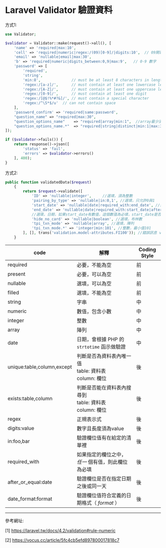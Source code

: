# Laravel Validator 驗證資料

方式1:

```php
use Validator;

$validator = Validator::make(request()->all(), [
    'name' => 'required|max:10',
    'cell' => 'required|numeric|regex:/(09)[0-9]/|digits:10',  // 09開頭, 0-9數字, 一定要剛好10個數字
    'email' => 'nullable|email|max:30',
    'b' => 'required|numeric|digits_between:0,9|max:9',   // 0-9 數字
    'password' => [
        'required',
        'string',
        'min:8',              // must be at least 8 characters in length
        'regex:/[a-z]/',      // must contain at least one lowercase letter
        'regex:/[A-Z]/',      // must contain at least one uppercase letter
        'regex:/[0-9]/',      // must contain at least one digit
        'regex:/[@$!%*#?&]/', // must contain a special character
        'regex:/^\S*$/u'  // can not contain space
    ],
    'password_confirm' => 'required|same:password',
    "question_name" => "required|max:30",
    "question_options_name"    => "required|array|min:1",  //array最少須包含一個element
    "question_options_name.*"  => "required|string|distinct|min:1|max:30",   //array中的字串必須是distinct, 且最少一個字, 最多30個字
]);

if ($validator->fails()) {
    return response()->json([
        'status' => 'fail',
        'errors' => $validator->errors()
    ], 400);
}
```

方式2:

```php
public function validatedData($request)
    {
        return $request->validate([
            'ID' => 'nullable|integer',		//選填，須為整數
            'pairing_by_type' => 'nullable|in:0,1',	//選填，只允許0與1
            'start_date' => 'nullable|date|required_with:end_date', //選填，日期，如果end_date有數值，這個數值為必填
            'end_date' => 'nullable|date|required_with:start_date|after_or_equal:start_date', 
            //選填，日期，如果start_date有數值，這個數值為必填，start_date是否在指定日期之後或同一天
            'hide_no_card' => 'nullable|boolean', //選填，布林數
            'tpi_txn_mode' => 'nullable|array', //選填，陣列
            'tpi_txn_mode.*' => 'integer|min:101', //整數，最小值101
        ], [], trans('validation.model-attributes.FI100')); //錯誤訊息 validation
    }
```







| code                       | 解釋                                                         | Coding Style |
| -------------------------- | ------------------------------------------------------------ | ------------ |
| required                   | 必要，不能為空                                               | 前           |
| present                    | 必要，可以為空                                               | 前           |
| nullable                   | 選填，可以為空                                               | 前           |
| filled                     | 選填，不能為空                                               | 前           |
| string                     | 字串                                                         | 中           |
| numeric                    | 數值，包含小數                                               | 中           |
| integer                    | 整數                                                         | 中           |
| array                      | 陣列                                                         | 中           |
| date                       | 日期，會根據 PHP 的 `strtotime` 函示做驗證                   | 中           |
| unique:table,column,except | 判斷是否為資料表內唯一值<br />table: 資料表<br />column: 欄位 | 後           |
| exists:table,column        | 判斷是否能在資料表內搜尋到<br />table: 資料表<br />column: 欄位 | 後           |
| regex                      | 正規表示式                                                   | 後           |
| digits:value               | 數字且長度須為value                                          | 後           |
| in:foo,bar                 | 驗證欄位值有在給定的清單裡                                   | 後           |
| required_with              | 如果指定的欄位之中， *任一* 個有值，則此欄位為必填           | 後           |
| after_or_equal:date        | 驗證欄位是否在指定日期之後或同一天                           | 後           |
| date_format:format         | 驗證欄位值符合定義的日期格式（ *format* ）                   | 後           |

---

參考網址:

[1] https://laravel.tw/docs/4.2/validation#rule-numeric

[2] https://vocus.cc/article/5fc4cb5efd897800017818c7